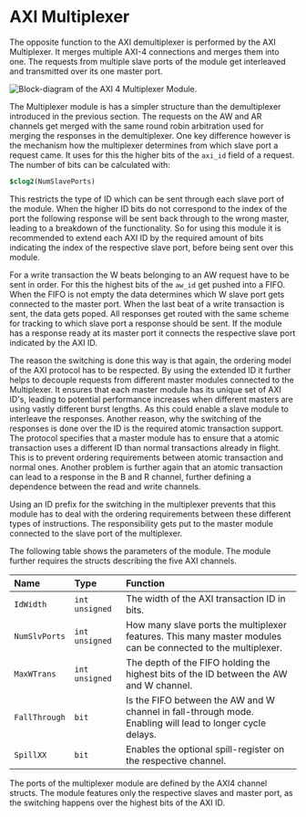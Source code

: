 # AXI Multiplexer

The opposite function to the AXI demultiplexer is performed by the AXI Multiplexer. It merges multiple AXI-4 connections and merges them into one. The requests from multiple slave ports of the module get interleaved and transmitted over its one master port.

![Block-diagram of the AXI 4 Multiplexer Module.](axi_mux.png  "Block-diagram of the AXI 4 Multiplexer Module.")

The Multiplexer module is has a simpler structure than the demultiplexer introduced in the previous section. The requests on the AW and AR channels get merged with the same round robin arbitration used for merging the responses in the demultiplexer. One key difference however is the mechanism how the multiplexer determines from which slave port a request came. It uses for this the higher bits of the `axi_id` field of a request. The number of bits can be calculated with:

```systemverilog
$clog2(NumSlavePorts)
```

This restricts the type of ID which can be sent through each slave port of the module. When the higher ID bits do not correspond to the index of the port the following response will be sent back through to the wrong master, leading to a breakdown of the functionality. So for using this module it is recommended to extend each AXI ID by the required amount of bits indicating the index of the respective slave port, before being sent over this module.

For a write transaction the W beats belonging to an AW request have to be sent in order. For this the highest bits of the `aw_id` get pushed into a FIFO. When the FIFO is not empty the data determines which W slave port gets connected to the master port. When the last beat of a write transaction is sent, the data gets poped.
All responses get routed with the same scheme for tracking to which slave port a response should be sent. If the module has a response ready at its master port it connects the respective slave port indicated by the AXI ID.

The reason the switching is done this way is that again, the ordering model of the AXI protocol has to be respected. By using the extended ID it further helps to decouple requests from different master modules connected to the Multiplexer. It ensures that each master module has its unique set of AXI ID's, leading to potential performance increases when different masters are using vastly different burst lengths. As this could enable a slave module to interleave the responses.
Another reason, why the switching of the responses is done over the ID is the required atomic transaction support. The protocol specifies that a master module has to ensure that a atomic transaction uses a different ID than normal transactions already in flight. This is to prevent ordering requirements between atomic transaction and normal ones. Another problem is further again that an atomic transaction can lead to a response in the B and R channel, further defining a dependence between the read and write channels.

Using an ID prefix for the switching in the multiplexer prevents that this module has to deal with the ordering requirements between these different types of instructions. The responsibility gets put to the master module connected to the slave port of the multiplexer.

The following table shows the parameters of the module. The module further requires the structs describing the five AXI channels.

| Name         | Type           | Function                                                                                                    |
|:------------ |:-------------- |:----------------------------------------------------------------------------------------------------------- |
| `IdWidth`    | `int unsigned` | The width of the AXI transaction ID in bits.                                                                |
| `NumSlvPorts`| `int unsigned` | How many slave ports the multiplexer features. This many master modules can be connected to the multiplexer.|
| `MaxWTrans`  | `int unsigned` | The depth of the FIFO holding the highest bits of the ID between the AW and W channel.                      |
| `FallThrough`| `bit`          | Is the FIFO between the AW and W channel in fall-through mode. Enabling will lead to longer cycle delays.   |
| `SpillXX`    | `bit`          | Enables the optional spill-register on the respective channel.                                              |



The ports of the multiplexer module are defined by the AXI4 channel structs. The module features only the respective slaves and master port, as the switching happens over the highest bits of the AXI ID.
